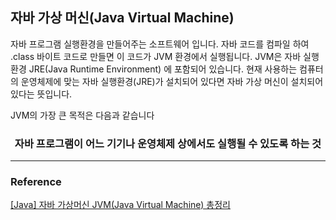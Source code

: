 ## 자바 가상 머신(Java Virtual Machine)

자바 프로그램 실행환경을 만들어주는 소프트웨어 입니다. 자바 코드를 컴파일 하여 .class 바이트 코드로 만들면 이 코드가 JVM 환경에서 실행됩니다. JVM은 자바 실행환경 JRE(Java Runtime Environment) 에 포함되어 있습니다. 현재 사용하는 컴퓨터의 운영체제에 맞는 자바 실행환경(JRE)가 설치되어 있다면 자바 가상 머신이 설치되어 있다는 뜻입니다.

JVM의 가장 큰 목적은 다음과 같습니다
### <center> 자바 프로그램이 어느 기기나 운영체제 상에서도 실행될 수 있도록 하는 것 </center>


---

### Reference

[[Java] 자바 가상머신 JVM(Java Virtual Machine) 총정리](https://coding-factory.tistory.com/827)
